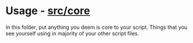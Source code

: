 # Usage - [src/core](../../src/core/)

In this folder, put anything you deem is core to your script. Things that you see yourself using in majority of your other script files.